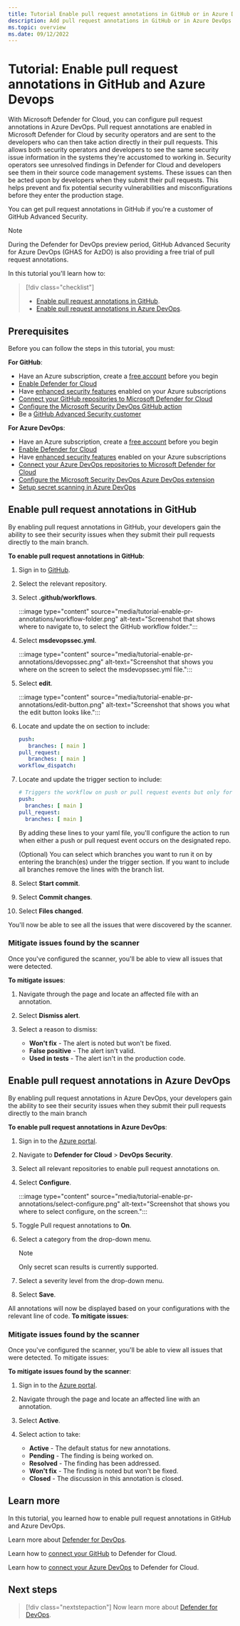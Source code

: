 ```yaml
---
title: Tutorial Enable pull request annotations in GitHub or in Azure DevOps
description: Add pull request annotations in GitHub or in Azure DevOps. By adding pull request annotations, your SecOps and developer teams so that they can be on the same page when it comes to mitigating issues.
ms.topic: overview
ms.date: 09/12/2022
---
```


# Tutorial: Enable pull request annotations in GitHub and Azure Devops

With Microsoft Defender for Cloud, you can configure pull request annotations in Azure DevOps. Pull request annotations are enabled in Microsoft Defender for Cloud by security operators and are sent to the developers who can then take action directly in their pull requests. This allows both security operators and developers to see the same security issue information in the systems they're accustomed to working in. Security operators see unresolved findings in Defender for Cloud and developers see them in their source code management systems. These issues can then be acted upon by developers when they submit their pull requests. This helps prevent and fix potential security vulnerabilities and misconfigurations before they enter the production stage.

You can get pull request annotations in GitHub if you're a customer of GitHub Advanced Security.

> [!NOTE]
> During the Defender for DevOps preview period, GitHub Advanced Security for Azure DevOps (GHAS for AzDO) is also providing a free trial of pull request annotations.

In this tutorial you'll learn how to:

> [!div class="checklist"]
> * [Enable pull request annotations in GitHub](#enable-pull-request-annotations-in-github).
> * [Enable pull request annotations in Azure DevOps](#enable-pull-request-annotations-in-azure-devops).

## Prerequisites

Before you can follow the steps in this tutorial, you must:

**For GitHub**:

 - Have an Azure subscription, create a [free account](https://azure.microsoft.com/free/) before you begin
 - [Enable Defender for Cloud](get-started.md)
 - Have [enhanced security features](enhanced-security-features-overview.md) enabled on your Azure subscriptions
 - [Connect your GitHub repositories to Microsoft Defender for Cloud](quickstart-onboard-github.md)
 - [Configure the Microsoft Security DevOps GitHub action](msdo-github-action.md)
 - Be a [GitHub Advanced Security customer](https://docs.github.com/en/get-started/learning-about-github/about-github-advanced-security)
 
**For Azure DevOps**:

 - Have an Azure subscription, create a [free account](https://azure.microsoft.com/free/) before you begin
 - [Enable Defender for Cloud](get-started.md)
 - Have [enhanced security features](enhanced-security-features-overview.md) enabled on your Azure subscriptions
 - [Connect your Azure DevOps repositories to Microsoft Defender for Cloud](quickstart-onboard-ado.md)
 - [Configure the Microsoft Security DevOps Azure DevOps extension](msdo-azure-devops-extension.md)
 - [Setup secret scanning in Azure DevOps](detect-credential-leaks.md#setup-secret-scanning-in-azure-devops)

## Enable pull request annotations in GitHub

By enabling pull request annotations in GitHub, your developers gain the ability to see their security issues when they submit their pull requests directly to the main branch.

**To enable pull request annotations in GitHub**:

1. Sign in to [GitHub](https://github.com/).

1. Select the relevant repository.

1. Select **.github/workflows**.

    :::image type="content" source="media/tutorial-enable-pr-annotations/workflow-folder.png" alt-text="Screenshot that shows where to navigate to, to select the GitHub workflow folder.":::

1. Select **msdevopssec.yml**.

    :::image type="content" source="media/tutorial-enable-pr-annotations/devopssec.png" alt-text="Screenshot that shows you where on the screen to select the msdevopssec.yml file.":::

1. Select **edit**.

    :::image type="content" source="media/tutorial-enable-pr-annotations/edit-button.png" alt-text="Screenshot that shows you what the edit button looks like.":::

1. Locate and update the on section to include:

    ```yml
    push:    
       branches: [ main ]  
    pull_request:    
       branches: [ main ]  
    workflow_dispatch:
    ```

1. Locate and update the trigger section to include:

    ```yml
    # Triggers the workflow on push or pull request events but only for the main branch
    push: 
      branches: [ main ]
    pull_request:
      branches: [ main ]
    ```
    
    By adding these lines to your yaml file, you'll configure the action to run when either a push or pull request event occurs on the designated repo.  

    (Optional) You can select which branches you want to run it on by entering the branch(es) under the trigger section. If you want to include all branches remove the lines with the branch list.  

1. Select **Start commit**.

1. Select **Commit changes**.

1. Select **Files changed**.

You'll now be able to see all the issues that were discovered by the scanner.

### Mitigate issues found by the scanner

Once you've configured the scanner, you'll be able to view all issues that were detected.

**To mitigate issues**:

1. Navigate through the page and locate an affected file with an annotation.

1. Select **Dismiss alert**.

1. Select a reason to dismiss:

    - **Won't fix** - The alert is noted but won't be fixed.
    - **False positive** - The alert isn't valid.
    - **Used in tests** - The alert isn't in the production code.

## Enable pull request annotations in Azure DevOps

By enabling pull request annotations in Azure DevOps, your developers gain the ability to see their security issues when they submit their pull requests directly to the main branch

**To enable pull request annotations in Azure DevOps**:

1. Sign in to the [Azure portal](https://portal.azure.com).

1. Navigate to **Defender for Cloud** > **DevOps Security**.

1. Select all relevant repositories to enable pull request annotations on.

1. Select **Configure**.

    :::image type="content" source="media/tutorial-enable-pr-annotations/select-configure.png" alt-text="Screenshot that shows you where to select configure, on the screen.":::

1. Toggle Pull request annotations to **On**.

1. Select a category from the drop-down menu. 

    > [!NOTE]
    > Only secret scan results is currently supported.

1. Select a severity level from the drop-down menu.

1. Select **Save**.

All annotations will now be displayed based on your configurations with the relevant line of code.
**To mitigate issues**:

### Mitigate issues found by the scanner

Once you've configured the scanner, you'll be able to view all issues that were detected.
To mitigate issues:

**To mitigate issues found by the scanner**:

1. Sign in to the [Azure portal](https://portal.azure.com).

1. Navigate through the page and locate an affected line with an annotation.

1. Select **Active**.

1. Select action to take:

    - **Active** - The default status for new annotations.    
    - **Pending** - The finding is being worked on.
    - **Resolved** - The finding has been addressed.
    - **Won't fix** - The finding is noted but won't be fixed.
    - **Closed** - The discussion in this annotation is closed.

## Learn more

In this tutorial, you learned how to enable pull request annotations in GitHub and Azure DevOps.

Learn more about [Defender for DevOps](defender-for-devops-introduction.md).

Learn how to [connect your GitHub](quickstart-onboard-github.md) to Defender for Cloud.

Learn how to [connect your Azure DevOps](quickstart-onboard-ado.md) to Defender for Cloud.

## Next steps

> [!div class="nextstepaction"]
> Now learn more about [Defender for DevOps](defender-for-devops-introduction.md).
